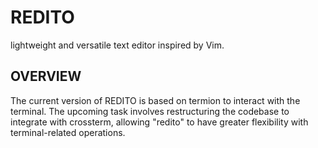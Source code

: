 # REDITO

lightweight and versatile text editor inspired by Vim.

## OVERVIEW

The current version of REDITO is based on termion to interact with the terminal.
The upcoming task involves restructuring the codebase to integrate with crossterm, allowing "redito" to have greater flexibility with terminal-related operations.
